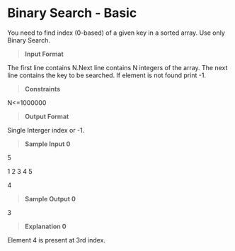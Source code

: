 # Binary Search - Basic

You need to find index (0-based) of a given key in a sorted array. Use only Binary Search.


>**Input Format**

The first line contains N.Next line contains N integers of the array. The next line contains the key to be searched. If element is not found print -1.

>**Constraints**

N<=1000000

>**Output Format**

Single Interger index or -1.


> **Sample Input 0**

5

1 2 3 4 5

4


> **Sample Output 0**

3

> **Explanation 0**
> 
Element 4 is present at 3rd index.




